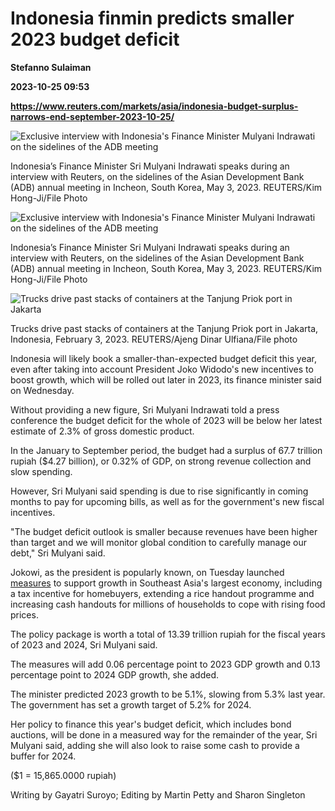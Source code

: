 # Indonesia finmin predicts smaller 2023 budget deficit
**Stefanno Sulaiman**

**2023-10-25 09:53**

**https://www.reuters.com/markets/asia/indonesia-budget-surplus-narrows-end-september-2023-10-25/**

![Exclusive interview with Indonesia's Finance Minister Mulyani Indrawati on the sidelines of the ADB meeting](https://www.reuters.com/resizer/YjRqkjGRWRSqQqj1NK7l8rtP_xA=/1920x0/filters:quality(80)/cloudfront-us-east-2.images.arcpublishing.com/reuters/TFJ2GT6FXVJ6JNMO4JUP4GSZEU.jpg)

Indonesia’s Finance Minister Sri Mulyani Indrawati speaks during an interview with Reuters, on the sidelines of the Asian Development Bank (ADB) annual meeting in Incheon, South Korea, May 3, 2023. REUTERS/Kim Hong-Ji/File Photo

![Exclusive interview with Indonesia's Finance Minister Mulyani Indrawati on the sidelines of the ADB meeting](https://www.reuters.com/resizer/CDJIlkC7UVYZBFRfL_BEc0dBZnw=/1920x0/filters:quality(80)/cloudfront-us-east-2.images.arcpublishing.com/reuters/BM23DAGFLVNOHIFJIUMK4XRIVU.jpg)

Indonesia’s Finance Minister Sri Mulyani Indrawati speaks during an interview with Reuters, on the sidelines of the Asian Development Bank (ADB) annual meeting in Incheon, South Korea, May 3, 2023. REUTERS/Kim Hong-Ji/File Photo

![Trucks drive past stacks of containers at the Tanjung Priok port in Jakarta](https://www.reuters.com/resizer/wNaZoFAbeQh240CPlhKGpzGoIAE=/1920x0/filters:quality(80)/cloudfront-us-east-2.images.arcpublishing.com/reuters/GJOC5FQEGRLONKOLBS3BU3A7Z4.jpg)

Trucks drive past stacks of containers at the Tanjung Priok port in Jakarta, Indonesia, February 3, 2023. REUTERS/Ajeng Dinar Ulfiana/File photo

Indonesia will likely book a smaller-than-expected budget deficit this year, even after taking into account President Joko Widodo's new incentives to boost growth, which will be rolled out later in 2023, its finance minister said on Wednesday.

Without providing a new figure, Sri Mulyani Indrawati told a press conference the budget deficit for the whole of 2023 will be below her latest estimate of 2.3% of gross domestic product.

In the January to September period, the budget had a surplus of 67.7 trillion rupiah ($4.27 billion), or 0.32% of GDP, on strong revenue collection and slow spending.

However, Sri Mulyani said spending is due to rise significantly in coming months to pay for upcoming bills, as well as for the government's new fiscal incentives.

"The budget deficit outlook is smaller because revenues have been higher than target and we will monitor global condition to carefully manage our debt," Sri Mulyani said.

Jokowi, as the president is popularly known, on Tuesday launched [measures](https://www.reuters.com/markets/currencies/indonesia-president-says-rupiahs-drop-still-safe-flags-tax-incentives-2023-10-24/) to support growth in Southeast Asia's largest economy, including a tax incentive for homebuyers, extending a rice handout programme and increasing cash handouts for millions of households to cope with rising food prices.

The policy package is worth a total of 13.39 trillion rupiah for the fiscal years of 2023 and 2024, Sri Mulyani said.

The measures will add 0.06 percentage point to 2023 GDP growth and 0.13 percentage point to 2024 GDP growth, she added.

The minister predicted 2023 growth to be 5.1%, slowing from 5.3% last year. The government has set a growth target of 5.2% for 2024.

Her policy to finance this year's budget deficit, which includes bond auctions, will be done in a measured way for the remainder of the year, Sri Mulyani said, adding she will also look to raise some cash to provide a buffer for 2024.

($1 = 15,865.0000 rupiah)

Writing by Gayatri Suroyo; Editing by Martin Petty and Sharon Singleton